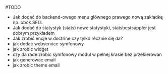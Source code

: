 #TODO

* Jak dodać do backend-owego menu głównego prawego nową zakładkę np. obok SELL
* Jak dodać do statystyk (stats) nowe statystyki, statsbestsuppler jest dobrym przykładem
* Jak zrobić encje w doctrine czy tylko recznie się da?
* jak dodac webservice symfonowy
* jak zrobic widget
* czy da rade zrobic symfonowy modul w pełnej krasie bez przekierowan
* jak generowac email
* jak zrobic theme email

